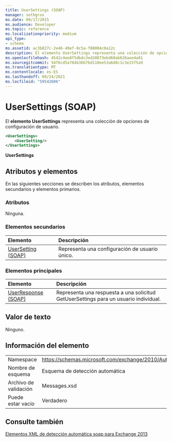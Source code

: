 ```yaml
---
title: UserSettings (SOAP)
manager: sethgros
ms.date: 09/17/2015
ms.audience: Developer
ms.topic: reference
ms.localizationpriority: medium
api_type:
- schema
ms.assetid: ac3b827c-2e46-49ef-8c5a-f88084c0a12c
description: El elemento UserSettings representa una colección de opciones de configuración de usuario.
ms.openlocfilehash: 4542c4ee8f5dbdc3ed20873ebd60ab626aee4a81
ms.sourcegitcommit: 54f6cd5a704b36b76d110ee53a6d6c1c3e15f5a9
ms.translationtype: MT
ms.contentlocale: es-ES
ms.lasthandoff: 09/24/2021
ms.locfileid: "59542606"
---
```

# <a name="usersettings-soap"></a>UserSettings (SOAP)

El **elemento UserSettings** representa una colección de opciones de configuración de usuario. 
  
```XML
<UserSettings>
    <UserSetting/>
</UserSettings>
```

 **UserSettings**
## <a name="attributes-and-elements"></a>Atributos y elementos

En las siguientes secciones se describen los atributos, elementos secundarios y elementos primarios.
  
### <a name="attributes"></a>Atributos

Ninguna.
  
### <a name="child-elements"></a>Elementos secundarios

|**Elemento**|**Descripción**|
|:-----|:-----|
|[UserSetting (SOAP)](usersetting-soap.md) <br/> |Representa una configuración de usuario único.  <br/> |
   
### <a name="parent-elements"></a>Elementos principales

|**Elemento**|**Descripción**|
|:-----|:-----|
|[UserResponse (SOAP)](userresponse-soap.md) <br/> |Representa una respuesta a una solicitud GetUserSettings para un usuario individual.  <br/> |
   
## <a name="text-value"></a>Valor de texto

Ninguno.
  
## <a name="element-information"></a>Información del elemento

|||
|:-----|:-----|
|Namespace  <br/> |https://schemas.microsoft.com/exchange/2010/Autodiscover  <br/> |
|Nombre de esquema  <br/> |Esquema de detección automática  <br/> |
|Archivo de validación  <br/> |Messages.xsd  <br/> |
|Puede estar vacío  <br/> |Verdadero  <br/> |
   
## <a name="see-also"></a>Consulte también



[Elementos XML de detección automática soap para Exchange 2013](soap-autodiscover-xml-elements-for-exchange-2013.md)

